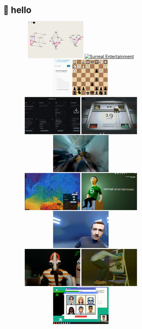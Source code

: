 <!-- Updated: Compact grid layout with consistent sizing and proper image scaling -->

# 🔮 hello

<div align="center">
  <a href="https://color-space-visualizer.pages.dev/"><img src="./img/color-space.gif" style="width: 180px; height: 120px; object-fit: cover;" alt="Color Space Visualizer" /></a>
  <a href="https://youtube.com/@surrealentertainment"><img src="./img/surreal1.gif" style="width: 180px; height: 120px; object-fit: cover;" alt="Surreal Entertainment" /></a>
  <a href="https://www.chessagainsthumanity.com"><img src="./img/chessagainsthumanity.gif" style="width: 180px; height: 120px; object-fit: cover;" alt="Chess Against Humanity" /></a>
</div>

<div align="center">
  <a href="https://github.com/sasoder/content-killer"><img src="./img/content-killer.png" style="width: 180px; height: 120px; object-fit: cover;" alt="Content Killer" /></a>
  <a href="https://busisen.itch.io/overloaded"><img src="./img/overloaded.gif" style="width: 180px; height: 120px; object-fit: cover;" alt="OVERLOADED!" /></a>
  <a href="https://youtube.com/@surrealworld"><img src="./img/surreal2.gif" style="width: 180px; height: 120px; object-fit: cover;" alt="Surreal Entertainment" /></a>
</div>

<div align="center">
  <a href="https://www.map.rebase.energy"><img src="./img/rebase.gif" style="width: 180px; height: 120px; object-fit: cover;" alt="Rebase Energy" /></a>
  <a href="https://youtube.com/@surrealentertainment"><img src="./img/surreal-site.gif" style="width: 180px; height: 120px; object-fit: cover;" alt="Surreal Entertainment" /></a>
  <a href="https://"><img src="./img/mark.gif" style="width: 180px; height: 120px; object-fit: cover;" alt="Surreal Entertainment" /></a>
</div>

<div align="center">
  <a href="https://youtube.com/@surrealentertainment"><img src="./img/surreal3.gif" style="width: 180px; height: 120px; object-fit: cover;" alt="Surreal Entertainment" /></a>
  <a href="https://youtube.com/@surrealentertainment"><img src="./img/surreal4.gif" style="width: 180px; height: 120px; object-fit: cover;" alt="Surreal Entertainment" /></a>
  <a href="https://busisen.itch.io/dont-get-summoned"><img src="./img/dont-get-summoned.gif" style="width: 180px; height: 120px; object-fit: cover;" alt="Don't Get Summoned" /></a>
</div>
